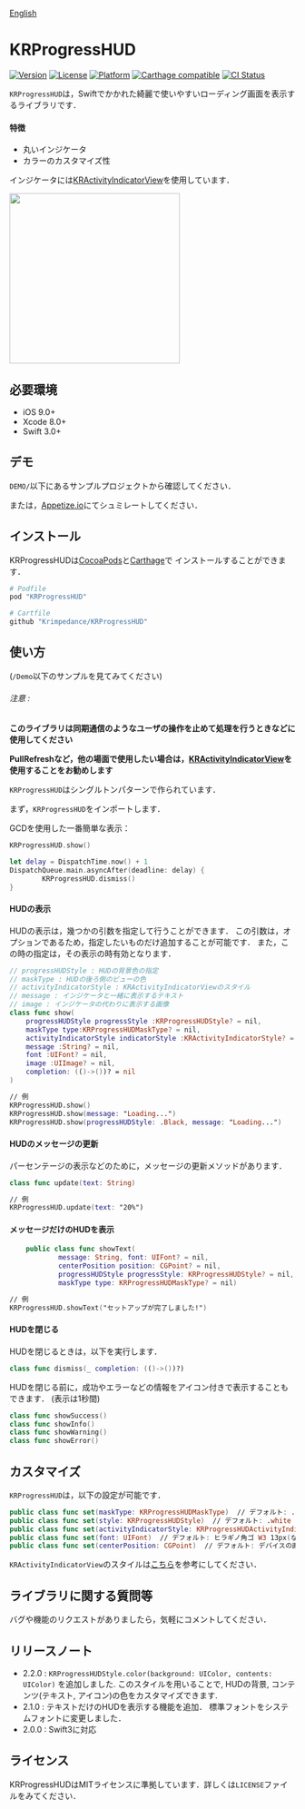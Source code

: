 [English](./README.md)

# KRProgressHUD

[![Version](https://img.shields.io/cocoapods/v/KRProgressHUD.svg?style=flat)](http://cocoapods.org/pods/KRProgressHUD)
[![License](https://img.shields.io/cocoapods/l/KRProgressHUD.svg?style=flat)](http://cocoapods.org/pods/KRProgressHUD)
[![Platform](https://img.shields.io/cocoapods/p/KRProgressHUD.svg?style=flat)](http://cocoapods.org/pods/KRProgressHUD)
[![Carthage compatible](https://img.shields.io/badge/Carthage-compatible-4BC51D.svg?style=flat)](https://github.com/Carthage/Carthage)
[![CI Status](http://img.shields.io/travis/krimpedance/KRProgressHUD.svg?style=flat)](https://travis-ci.org/krimpedance/KRProgressHUD)

`KRProgressHUD`は，Swiftでかかれた綺麗で使いやすいローディング画面を表示するライブラリです．

#### 特徴

- 丸いインジケータ
- カラーのカスタマイズ性

インジケータには[KRActivityIndicatorView](https://github.com/krimpedance/KRActivityIndicator)を使用しています．

<img src="./Images/styles.png" height=300>

## 必要環境
- iOS 9.0+
- Xcode 8.0+
- Swift 3.0+

## デモ
`DEMO/`以下にあるサンプルプロジェクトから確認してください．

または，[Appetize.io](https://appetize.io/app/nw022juw0znkf1n5u6ynga5ntm?device=iphone5s&scale=75&orientation=portrait&osVersion=9.2)にてシュミレートしてください．

## インストール
KRProgressHUDは[CocoaPods](http://cocoapods.org)と[Carthage](https://github.com/Carthage/Carthage)で
インストールすることができます．

```ruby
# Podfile
pod "KRProgressHUD"
```

```ruby
# Cartfile
github "Krimpedance/KRProgressHUD"
```

## 使い方
(`/Demo`以下のサンプルを見てみてください)

###### 注意 :
**このライブラリは同期通信のようなユーザの操作を止めて処理を行うときなどに使用してください**

**PullRefreshなど，他の場面で使用したい場合は，[KRActivityIndicatorView](https://github.com/krimpedance/KRActivityIndicator)を使用することをお勧めします**


`KRProgressHUD`はシングルトンパターンで作られています．

まず，`KRProgressHUD`をインポートします．

GCDを使用した一番簡単な表示：
```Swift
KRProgressHUD.show()

let delay = DispatchTime.now() + 1
DispatchQueue.main.asyncAfter(deadline: delay) {
		KRProgressHUD.dismiss()
}
```

#### HUDの表示
HUDの表示は，幾つかの引数を指定して行うことができます．
この引数は，オプションであるため，指定したいものだけ追加することが可能です．
また，この時の指定は，その表示の時有効となります．

```Swift
// progressHUDStyle : HUDの背景色の指定
// maskType : HUDの後ろ側のビューの色
// activityIndicatorStyle : KRActivityIndicatorViewのスタイル
// message : インジケータと一緒に表示するテキスト
// image : インジケータの代わりに表示する画像
class func show(
    progressHUDStyle progressStyle :KRProgressHUDStyle? = nil,
    maskType type:KRProgressHUDMaskType? = nil,
    activityIndicatorStyle indicatorStyle :KRActivityIndicatorStyle? = nil,
    message :String? = nil,
    font :UIFont? = nil,
    image :UIImage? = nil,
    completion: (()->())? = nil
)

// 例
KRProgressHUD.show()
KRProgressHUD.show(message: "Loading...")
KRProgressHUD.show(progressHUDStyle: .Black, message: "Loading...")
```

#### HUDのメッセージの更新
パーセンテージの表示などのために，メッセージの更新メソッドがあります．
```Swift
class func update(text: String)

// 例
KRProgressHUD.update(text: "20%")
```

#### メッセージだけのHUDを表示
```Swift
	public class func showText(
            message: String, font: UIFont? = nil,
            centerPosition position: CGPoint? = nil,
            progressHUDStyle progressStyle: KRProgressHUDStyle? = nil,
            maskType type: KRProgressHUDMaskType? = nil)

// 例
KRProgressHUD.showText("セットアップが完了しました!")
```

#### HUDを閉じる
HUDを閉じるときは，以下を実行します．
```Swift
class func dismiss(_ completion: (()->())?)
```
HUDを閉じる前に，成功やエラーなどの情報をアイコン付きで表示することもできます．
(表示は1秒間)

```Swift
class func showSuccess()
class func showInfo()
class func showWarning()
class func showError()
```

## カスタマイズ
`KRProgressHUD`は，以下の設定が可能です．
```Swift
public class func set(maskType: KRProgressHUDMaskType)  // デフォルト: .black
public class func set(style: KRProgressHUDStyle)  // デフォルト: .white
public class func set(activityIndicatorStyle: KRProgressHUDActivityIndicatorStyle)  // デフォルト: .black
public class func set(font: UIFont)  // デフォルト: ヒラギノ角ゴ W3 13px(ない場合はシステムフォント13px)
public class func set(centerPosition: CGPoint)  // デフォルト: デバイスの画面の中央
```
`KRActivityIndicatorView`のスタイルは[こちら](https://github.com/krimpedance/KRActivityIndicator/blob/master/README.md)を参考にしてください．

## ライブラリに関する質問等
バグや機能のリクエストがありましたら，気軽にコメントしてください．

## リリースノート
- 2.2.0 : `KRProgressHUDStyle.color(background: UIColor, contents: UIColor)` を追加しました.
          このスタイルを用いることで, HUDの背景, コンテンツ(テキスト, アイコン)の色をカスタマイズできます.
- 2.1.0 : テキストだけのHUDを表示する機能を追加．
          標準フォントをシステムフォントに変更しました．
- 2.0.0 : Swift3に対応

## ライセンス
KRProgressHUDはMITライセンスに準拠しています．詳しくは`LICENSE`ファイルをみてください．
